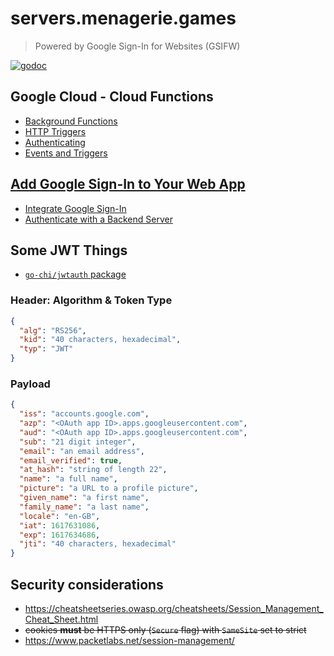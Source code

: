 # servers.menagerie.games

> Powered by Google Sign-In for Websites (GSIFW)

[![godoc](https://img.shields.io/badge/pkg.go.dev-godoc-00ADD8?logo=go)](https://pkg.go.dev/go.jlucktay.dev/servers.menagerie.games)

## Google Cloud - Cloud Functions

- [Background Functions](https://cloud.google.com/functions/docs/writing/background)
- [HTTP Triggers](https://cloud.google.com/functions/docs/calling/http)
- [Authenticating](https://cloud.google.com/functions/docs/securing/authenticating)
- [Events and Triggers](https://cloud.google.com/functions/docs/concepts/events-triggers)

## [Add Google Sign-In to Your Web App](https://developers.google.com/identity/sign-in/web/)

- [Integrate Google Sign-In](https://developers.google.com/identity/sign-in/web/sign-in)
- [Authenticate with a Backend Server](https://developers.google.com/identity/sign-in/web/backend-auth)

## Some JWT Things

- [`go-chi/jwtauth` package](https://github.com/go-chi/jwtauth)

### Header: Algorithm & Token Type

```json
{
  "alg": "RS256",
  "kid": "40 characters, hexadecimal",
  "typ": "JWT"
}
```

### Payload

```json
{
  "iss": "accounts.google.com",
  "azp": "<OAuth app ID>.apps.googleusercontent.com",
  "aud": "<OAuth app ID>.apps.googleusercontent.com",
  "sub": "21 digit integer",
  "email": "an email address",
  "email_verified": true,
  "at_hash": "string of length 22",
  "name": "a full name",
  "picture": "a URL to a profile picture",
  "given_name": "a first name",
  "family_name": "a last name",
  "locale": "en-GB",
  "iat": 1617631086,
  "exp": 1617634686,
  "jti": "40 characters, hexadecimal"
}
```

## Security considerations

- <https://cheatsheetseries.owasp.org/cheatsheets/Session_Management_Cheat_Sheet.html>
- ~~cookies **must** be HTTPS only (`Secure` flag) with `SameSite` set to strict~~
- <https://www.packetlabs.net/session-management/>
